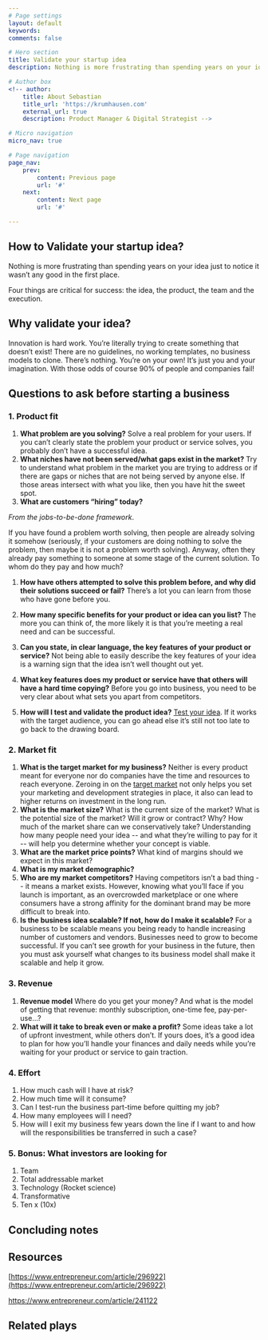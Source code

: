 ```yaml
---
# Page settings
layout: default
keywords:
comments: false

# Hero section
title: Validate your startup idea
description: Nothing is more frustrating than spending years on your idea just to notice it wasn’t any good in the first place.

# Author box
<!-- author:
    title: About Sebastian
    title_url: 'https://krumhausen.com'
    external_url: true
    description: Product Manager & Digital Strategist -->

# Micro navigation
micro_nav: true

# Page navigation
page_nav:
    prev:
        content: Previous page
        url: '#'
    next:
        content: Next page
        url: '#'

---
```


## How to Validate your startup idea?
Nothing is more frustrating than spending years on your idea just to notice it wasn’t any good in the first place.



Four things are critical for success: the idea, the product, the team and the execution.





## Why validate your idea?
Innovation is hard work. You’re literally trying to create something that doesn’t exist!
There are no guidelines, no working templates, no business models to clone. There’s nothing. You’re on your own! It’s just you and your imagination. With those odds of course 90% of people and companies fail!

## Questions to ask before starting a business



### 1. Product fit

1. **What problem are you solving?** Solve a real problem for your users. If you can’t clearly state the problem your product or service solves, you probably don’t have a successful idea. 
2. **What niches have not been served/what gaps exist in the market?** Try to understand what problem in the market you are trying to address or if there are gaps or niches that are not being served by anyone else. If those areas intersect with what you like, then you have hit the sweet spot.
3. **What are customers “hiring” today?**

*From the jobs-to-be-done framework*.

If you have found a problem worth solving, then people are already solving it somehow (seriously, if your customers are doing nothing to solve the problem, then maybe it is not
a problem worth solving). Anyway, often they already pay something to someone at some stage of the current solution. To whom do they pay and how much?



1. **How have others attempted to solve this problem before, and why did their solutions succeed or fail?** There’s a lot you can learn from those who have gone before you.

2. **How many specific benefits for your product or idea can you list?** The more you can think of, the more likely it is that you’re meeting a real need and can be successful.

3. **Can you state, in clear language, the key features of your product or service?** Not being able to easily describe the key features of your idea is a warning sign that the idea isn’t well thought out yet.

4. **What key features does my product or service have that others will have a hard time copying?** Before you go into business, you need to be very clear about what sets you apart from competitors.

5. **How will I test and validate the product idea?** [Test your idea](/plays/mvp). If it works with the target audience, you can go ahead else it’s still not too late to go back to the drawing board. 

   

### 2. Market fit

1. **What is the target market for my business?** Neither is every product meant for everyone nor do companies have the time and resources to reach everyone. Zeroing in on the [target market](https://www.feedough.com/target-market-definition-examples-strategies-analysis/) not only helps you set your marketing and development strategies in place, it also can lead to higher returns on investment in the long run.
2. **What is the market size?** What is the current size of the market? What is the potential size of the market? Will it grow or contract? Why? How much of the market share can we conservatively take? Understanding how many people need your idea -- and what they’re willing to pay for it -- will help you determine whether your concept is viable.
3. **What are the market price points?** What kind of margins should we expect in this market?
4. **What is my market demographic?**
5. **Who are my market competitors?** Having competitors isn’t a bad thing -- it means a market exists. However, knowing what you’ll face if you launch is important, as an overcrowded marketplace or one where consumers have a strong affinity for the dominant brand may be more difficult to break into.
6. **Is the business idea scalable? If not, how do I make it scalable?** For a business to be scalable means you being ready to handle increasing number of customers and vendors. Businesses need to grow to become successful. If you can’t see growth for your business in the future, then you must ask yourself what changes to its business model shall make it scalable and help it grow.



### 3. Revenue
1. **Revenue model** Where do you get your money? And what is the model of getting that revenue: monthly subscription, one-time fee, pay-per-use...?
2. **What will it take to break even or make a profit?** Some ideas take a lot of upfront investment, while others don’t. If yours does, it’s a good idea to plan for how you’ll handle your finances and daily needs while you’re waiting for your product or service to gain traction.



### 4. Effort

1. How much cash will I have at risk?
2. How much time will it consume?
3. Can I test-run the business part-time before quitting my job?
4. How many employees will I need?
5. How will I exit my business few years down the line if I want to and how will the responsibilities be transferred in such a case?



### 5. Bonus: What investors are looking for

1. Team
2. Total addressable market
3. Technology (Rocket science)
4. Transformative
5. Ten x (10x)

  

## Concluding notes



## Resources
[https://www.entrepreneur.com/article/296922](https://www.entrepreneur.com/article/296922)

https://www.entrepreneur.com/article/241122



## Related plays
